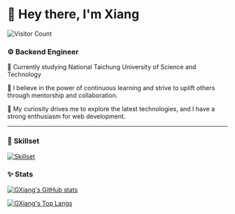 # 👋 Hey there, I'm Xiang

![Visitor Count](https://profile-counter.glitch.me/GXiang314/count.svg)

### ⚙️ **Backend Engineer**

📍 Currently studying National Taichung University of Science and Technology

🌱 I believe in the power of continuous learning and strive to uplift others through mentorship and collaboration.

🚀 My curiosity drives me to explore the latest technologies, and I have a strong enthusiasm for web development.

--- 

### 🔨 **Skillset**

[![Skillset](https://skillicons.dev/icons?i=nestjs,vue,express,flask,laravel,dotnet,spring,prisma,sequelize,tailwind,pinia,cs,ts,js,py,java,php,postman,jest,nginx,docker,kubernetes,aws,gcp,mysql,postgres,redis,pnpm&perline=7)](https://skillicons.dev)

### ✨ **Stats**

[![GXiang's GitHub stats](https://github-readme-stats-cbpjynaig-gxiang314.vercel.app/api?username=GXiang314&show_icons=true&theme=radical&count_private=true)](#)

[![GXiang's Top Langs](https://github-readme-stats-cbpjynaig-gxiang314.vercel.app/api/top-langs?username=GXiang314&langs_count=8&layout=compact&theme=radical&hide=html,scss,stylus,blade,jupyter%20notebook,css,shell,batchfile,dockerfile,hack,json,example,lock&hide_progress=true)](#)
